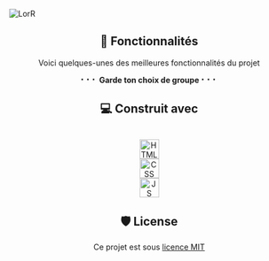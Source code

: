 ![LorR](https://socialify.git.ci/CorentinL5/LorR/image?description=1&font=Rokkitt&forks=1&name=1&pattern=Circuit%20Board&stargazers=1&theme=Auto)

<div align="center">
<h2>🧐 Fonctionnalités</h2>

Voici quelques-unes des meilleures fonctionnalités du projet

**⠂⠂⠂ Garde ton choix de groupe ⠂⠂⠂**

<h2>💻 Construit avec</h2>
<br><img src="https://corentinl5.github.io/CorentinL5/assets/skills/html-5.svg" width="35em" alt="HTML">
<br><img src="https://corentinl5.github.io/CorentinL5/assets/skills/css-3.svg" width="35em" alt="CSS">
<br><img src="https://corentinl5.github.io/CorentinL5/assets/skills/javascript.svg" width="35em" alt="JS">


<h2>🛡️ License</h2>

Ce projet est sous [licence MIT](LICENSE)
</div>  
